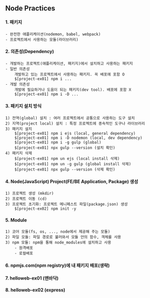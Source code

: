 ## Node Practices

#### 1. 패키지
    - 완전한 애플리케이션(nodemon, babel, webpack)
    - 프로젝트에서 사용하는 모듈(라이브러리)

#### 2. 의존성(Dependency)
    - 개발하는 프로젝트(애플리케이션, 패키지)에서 설치하고 사용하는 패키지
    - 일반 의존성
        개발하고 있는 프로젝트에서 사용하는 패키지. 꼭 배포에 포함 O
        $[project-ex01] npm i ...
    - 개발 의존성
        개발에 필요하거나 도움이 되는 패키지(dev tool). 배포에 포함 X
        $[project-ex01] npm i -D ...

#### 3. 패키지 설치 방식
    1) 전역(global) 설치 : 여러 프로젝트에서 공통으로 사용하는 도구 설치
    2) 지역(project local) 설치 : 특정 프로젝트에 종속적인 도구나 라이브러리
    3) 패키지 설치
        $[project-ex01] npm i ejs (local, general dependency)
        $[project-ex01] npm i -D nodemon (local, dev dependency)
        $[project-ex01] npm i -g gulp (global)
        $[project-ex01] npx gulp --version (설치 확인)
    4) 패키지 삭제
        $[project-ex01] npm un ejs (local install 삭제)
        $[project-ex01] npm un -g gulp (global install 삭제)
        $[project-ex01] npx gulp --version (삭제 확인)
#### 4. Node(JavaScript) Project(FE/BE Application, Package) 생성
    1) 프로젝트 생성 (mkdir)
    2) 프로젝트 이동 (cd)
    3) 프로젝트 초기화: 프로젝트 메니페스트 파일(package.json) 생성
        $[project-ex02] npm init -y

#### 5. Module
    1) 코어 모듈(fs, os, ..., node에서 제공해 주는 모듈)
    2) 파일 모듈: 파일 경로로 불러와서 모듈 안의 함수, 객체를 사용
    3) npm 모듈: npm을 통해 node_modules에 설치하고 사용
        - 원격배포
        - 로컬배포

#### 6. npmjs.com(npm registry)에 내 패키지 배포(생략)

#### 7. helloweb-ex01 (맨바닥)

#### 8. helloweb-ex02 (express)